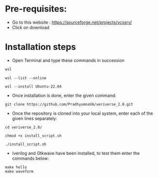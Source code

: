 # Pre-requisites:
- Go to this website : https://sourceforge.net/projects/vcxsrv/
- Click on download

# Installation steps

- Open Terminal and type these commands in succession
```sh
wsl
```
```
wsl --list --online
```
```
wsl --install Ubuntu-22.04
```
- Once installation is done, enter the given command:
```
git clone https://github.com/PradhyumnaVA/veriverse_2.0.git
```
- Once the repository is cloned into your local system, enter each of the given lines separately:
```
cd veriverse_2.0/
```
```
chmod +x install_script.sh
```
```
./install_script.sh
```
- Iverilog and Gtkwave have been installed, to test them enter the commands below:
```
make hello
make waveform
```
